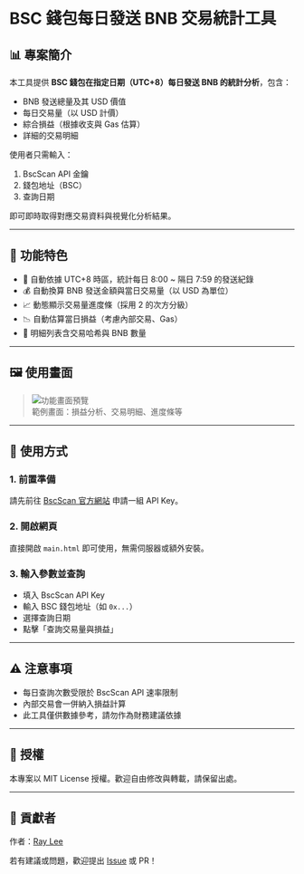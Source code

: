 
# BSC 錢包每日發送 BNB 交易統計工具

## 📊 專案簡介

本工具提供 **BSC 錢包在指定日期（UTC+8）每日發送 BNB 的統計分析**，包含：
- BNB 發送總量及其 USD 價值
- 每日交易量（以 USD 計價）
- 綜合損益（根據收支與 Gas 估算）
- 詳細的交易明細

使用者只需輸入：
1. BscScan API 金鑰
2. 錢包地址（BSC）
3. 查詢日期

即可即時取得對應交易資料與視覺化分析結果。

---

## 🌟 功能特色

- 📆 自動依據 UTC+8 時區，統計每日 8:00 ~ 隔日 7:59 的發送紀錄
- 💰 自動換算 BNB 發送金額與當日交易量（以 USD 為單位）
- 📈 動態顯示交易量進度條（採用 2 的次方分級）
- 📉 自動估算當日損益（考慮內部交易、Gas）
- 🧾 明細列表含交易哈希與 BNB 數量

---

## 🖼️ 使用畫面

> ![功能畫面預覽](https://user-images.githubusercontent.com/your-image-placeholder.png)  
> 範例畫面：損益分析、交易明細、進度條等

---

## 🚀 使用方式

### 1. 前置準備

請先前往 [BscScan 官方網站](https://bscscan.com/myapikey) 申請一組 API Key。

### 2. 開啟網頁

直接開啟 `main.html` 即可使用，無需伺服器或額外安裝。

### 3. 輸入參數並查詢

- 填入 BscScan API Key
- 輸入 BSC 錢包地址（如 `0x...`）
- 選擇查詢日期
- 點擊「查詢交易量與損益」

---

## ⚠️ 注意事項

- 每日查詢次數受限於 BscScan API 速率限制
- 內部交易會一併納入損益計算
- 此工具僅供數據參考，請勿作為財務建議依據

---

## 📄 授權

本專案以 MIT License 授權。歡迎自由修改與轉載，請保留出處。

---

## 🙌 貢獻者

作者：[Ray Lee](https://github.com/your-profile)

若有建議或問題，歡迎提出 [Issue](https://github.com/your-repo/issues) 或 PR！

